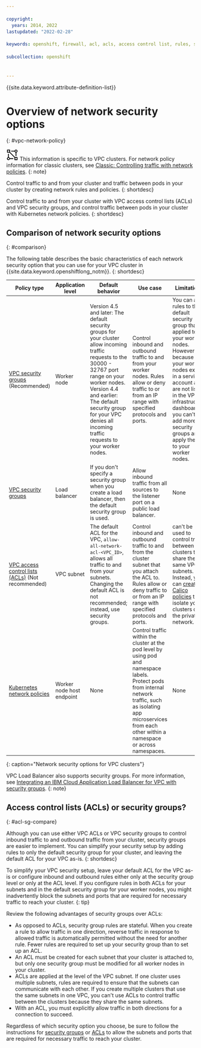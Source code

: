 ```yaml
---

copyright: 
  years: 2014, 2022
lastupdated: "2022-02-28"

keywords: openshift, firewall, acl, acls, access control list, rules, security group

subcollection: openshift


---
```


{{site.data.keyword.attribute-definition-list}}


# Overview of network security options
{: #vpc-network-policy}

![VPC infrastructure provider icon.](images/icon-vpc-2.svg) This information is specific to VPC clusters. For network policy information for classic clusters, see [Classic: Controlling traffic with network policies](/docs/containers?topic=containers-network_policies).
{: note}

Control traffic to and from your cluster and traffic between pods in your cluster by creating network rules and policies.
{: shortdesc}

Control traffic to and from your cluster with VPC access control lists (ACLs) and VPC security groups, and control traffic between pods in your cluster with Kubernetes network policies.
{: shortdesc}

## Comparison of network security options
{: #comparison}

The following table describes the basic characteristics of each network security option that you can use for your VPC cluster in {{site.data.keyword.openshiftlong_notm}}.
{: shortdesc}

|Policy type|Application level|Default behavior|Use case|Limitations|
|-----------|-----------------|----------------|--------|-----------|
|[VPC security groups](/docs/containers?topic=containers-vpc-security-group) (Recommended)|Worker node|Version 4.5 and later: The default security groups for your cluster allow incoming traffic requests to the 30000 - 32767 port range on your worker nodes.</br>Version 4.4 and earlier: The default security group for your VPC denies all incoming traffic requests to your worker nodes.|Control inbound and outbound traffic to and from your worker nodes. Rules allow or deny traffic to or from an IP range with specified protocols and ports. |You can add rules to the default security group that is applied to your worker nodes. However, because your worker nodes exist in a service account and are not listed in the VPC infrastructure dashboard, you can't add more security groups and apply them to your worker nodes.|
|[VPC security groups](/docs/vpc?topic=vpc-alb-integration-with-security-groups)|Load balancer|If you don't specify a security group when you create a load balancer, then the default security group is used.|Allow inbound traffic from all sources to the listener port on a public load balancer.|None|
|[VPC access control lists (ACLs)](/docs/openshift?topic=openshift-vpc-acls) (Not recommended)|VPC subnet|The default ACL for the VPC, `allow-all-network-acl-<VPC_ID>`, allows all traffic to and from your subnets. Changing the default ACL is not recommended; instead, use security groups.|Control inbound and outbound traffic to and from the cluster subnet that you attach the ACL to. Rules allow or deny traffic to or from an IP range with specified protocols and ports.|can't be used to control traffic between the clusters that share the same VPC subnets. Instead, you can [create Calico policies](/docs/openshift?topic=openshift-network_policies#isolate_workers) to isolate your clusters on the private network.|
|[Kubernetes network policies](/docs/containers?topic=containers-vpc-kube-policies)|Worker node host endpoint|None|Control traffic within the cluster at the pod level by using pod and namespace labels. Protect pods from internal network traffic, such as isolating app microservices from each other within a namespace or across namespaces.|None|
{: caption="Network security options for VPC clusters"}

VPC Load Balancer also supports security groups. For more information, see [Integrating an IBM Cloud Application Load Balancer for VPC with security groups](/docs/vpc?topic=vpc-alb-integration-with-security-groups).
{: note}


## Access control lists (ACLs) or security groups?
{: #acl-sg-compare}

Although you can use either VPC ACLs or VPC security groups to control inbound traffic to and outbound traffic from your cluster, security groups are easier to implement. You can simplify your security setup by adding rules to only the default security group for your cluster, and leaving the default ACL for your VPC as-is.
{: shortdesc}

To simplify your VPC security setup, leave your default ACL for the VPC as-is or configure inbound and outbound rules either only at the security group level or only at the ACL level. If you configure rules in both ACLs for your subnets and in the default security group for your worker nodes, you might inadvertently block the subnets and ports that are required for necessary traffic to reach your cluster.
{: tip}

Review the following advantages of security groups over ACLs:
- As opposed to ACLs, security group rules are stateful. When you create a rule to allow traffic in one direction, reverse traffic in response to allowed traffic is automatically permitted without the need for another rule. Fewer rules are required to set up your security group than to set up an ACL.
- An ACL must be created for each subnet that your cluster is attached to, but only one security group must be modified for all worker nodes in your cluster.
- ACLs are applied at the level of the VPC subnet. If one cluster uses multiple subnets, rules are required to ensure that the subnets can communicate with each other. If you create multiple clusters that use the same subnets in one VPC, you can't use ACLs to control traffic between the clusters because they share the same subnets.
- With an ACL, you must explicitly allow traffic in both directions for a connection to succeed.

Regardless of which security option you choose, be sure to follow the instructions for [security groups](/docs/containers?topic=containers-vpc-security-group) or [ACLs](/docs/openshift?topic=openshift-vpc-acls) to allow the subnets and ports that are required for necessary traffic to reach your cluster.




